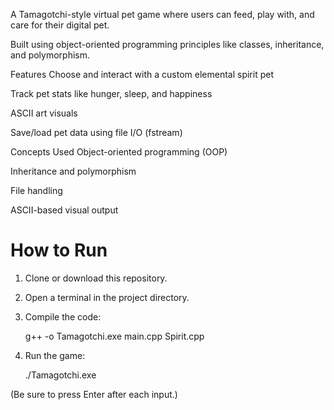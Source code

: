 A Tamagotchi-style virtual pet game where users can feed, play with, and care for their digital pet. 

Built using object-oriented programming principles like classes, inheritance, and polymorphism.

Features
Choose and interact with a custom elemental spirit pet

Track pet stats like hunger, sleep, and happiness

ASCII art visuals

Save/load pet data using file I/O (fstream)


Concepts Used
Object-oriented programming (OOP)

Inheritance and polymorphism

File handling

ASCII-based visual output

# How to Run

1. Clone or download this repository.
2. Open a terminal in the project directory.
3. Compile the code:

   g++ -o Tamagotchi.exe main.cpp Spirit.cpp

4. Run the game:

   ./Tamagotchi.exe

(Be sure to press Enter after each input.)
